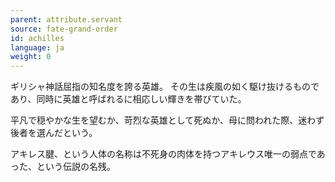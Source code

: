 ```yaml
---
parent: attribute.servant
source: fate-grand-order
id: achilles
language: ja
weight: 0
---
```


ギリシャ神話屈指の知名度を誇る英雄。
その生は疾風の如く駆け抜けるものであり、同時に英雄と呼ばれるに相応しい輝きを帯びていた。

平凡で穏やかな生を望むか、苛烈な英雄として死ぬか、母に問われた際、迷わず後者を選んだという。

アキレス腱、という人体の名称は不死身の肉体を持つアキレウス唯一の弱点であった、という伝説の名残。
